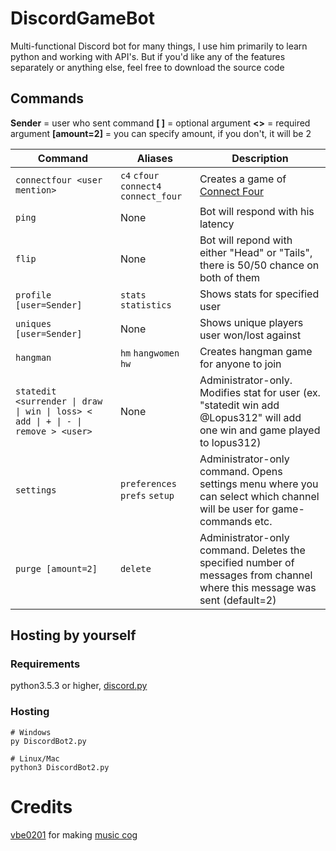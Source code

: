 # DiscordGameBot
Multi-functional Discord bot for many things, I use him primarily to learn python and working with API's. But if you'd like any of the features separately or anything else, feel free to download the source code

## Commands
**Sender** = user who sent command
**[ ]** = optional argument
**<>** = required argument
**[amount=2]** = you can specify amount, if you don't, it will be 2

| Command | Aliases | Description |
| --- | --- | --- |
| `connectfour <user mention>` | `c4` `cfour` `connect4` `connect_four` | Creates a game of [Connect Four](https://en.wikipedia.org/wiki/Connect_Four) |
| `ping` | None | Bot will respond with his latency |
| `flip` | None | Bot will repond with either "Head" or "Tails", there is 50/50 chance on both of them|
| `profile [user=Sender]` | `stats` `statistics` | Shows stats for specified user |
| `uniques [user=Sender]` | None | Shows unique players user won/lost against |
| `hangman` | `hm` `hangwomen` `hw` | Creates hangman game for anyone to join |
| `statedit <surrender \| draw \| win \| loss> < add \| + \| - \| remove > <user>` | None | Administrator-only. Modifies stat for user (ex. "statedit win add @Lopus312" will add one win and game played to lopus312) |
| `settings` | `preferences` `prefs` `setup` | Administrator-only command. Opens settings menu where you can select which channel will be user for game-commands etc. |
| `purge [amount=2]` | `delete` | Administrator-only command. Deletes the specified number of messages from channel where this message was sent (default=2)|

## Hosting by yourself
### Requirements
python3.5.3 or higher, [discord.py](https://github.com/Rapptz/discord.py)

### Hosting

```
# Windows
py DiscordBot2.py

# Linux/Mac
python3 DiscordBot2.py
```

# Credits
[vbe0201](https://gist.github.com/vbe0201) for making [music cog](https://gist.github.com/vbe0201/ade9b80f2d3b64643d854938d40a0a2d)
